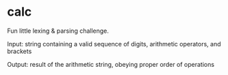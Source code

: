 # calc
Fun little lexing & parsing challenge. 

Input: string containing a valid sequence of digits, arithmetic operators, and brackets

Output: result of the arithmetic string, obeying proper order of operations
